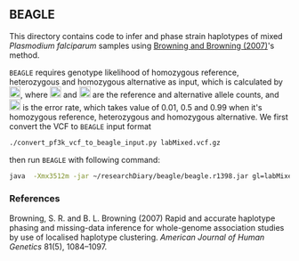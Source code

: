 ## BEAGLE

This directory contains code to infer and phase strain haplotypes of mixed *Plasmodium falciparum* samples using [Browning and Browning (2007)](#beagle)'s method.

`BEAGLE` requires genotype likelihood of homozygous reference, heterozygous and homozygous alternative as input, which is calculated by <img src="https://raw.githubusercontent.com/shajoezhu/DEploid-Supplementary-Materials/master/benchMark/beagle/eq_no_01.png" alt="Equation not rendered" height="20">, where <img src="https://raw.githubusercontent.com/shajoezhu/DEploid-Supplementary-Materials/master/benchMark/beagle/eq_no_02.png" alt="Equation not rendered" height="20"> and <img src="https://raw.githubusercontent.com/shajoezhu/DEploid-Supplementary-Materials/master/benchMark/beagle/eq_no_03.png" alt="Equation not rendered" height="20"> are the reference and alternative allele counts, and <img src="https://raw.githubusercontent.com/shajoezhu/DEploid-Supplementary-Materials/master/benchMark/beagle/eq_no_04.png" alt="Equation not rendered" height="20"> is the error rate, which takes value of 0.01, 0.5 and 0.99 when it's homozygous reference, heterozygous and homozygous alternative. We first convert the VCF to `BEAGLE` input format

```bash
./convert_pf3k_vcf_to_beagle_input.py labMixed.vcf.gz
```

then run `BEAGLE` with following command:

```bash
java  -Xmx3512m -jar ~/researchDiary/beagle/beagle.r1398.jar gl=labMixed.gl.vcf.gz out=labMixed.gl.out
```

### References

Browning, S. R. and B. L. Browning (2007) Rapid and accurate haplotype phasing and missing-data inference for whole-genome association studies by use of localised haplotype clustering. *American Journal of Human Genetics* 81(5), 1084–1097. <a name="beagle"></a>

